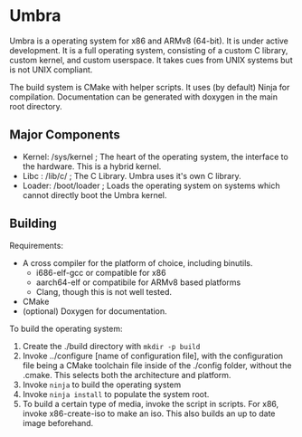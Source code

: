 # Umbra
Umbra is a operating system for x86 and ARMv8 (64-bit). It is under active development.
It is a full operating system, consisting of a custom C library, custom kernel, and custom userspace.
It takes cues from UNIX systems but is not UNIX compliant.

The build system is CMake with helper scripts. It uses (by default) Ninja for compilation. Documentation can be generated with doxygen in the main root directory.

## Major Components

* Kernel: /sys/kernel ; The heart of the operating system, the interface to the hardware. This is a hybrid kernel.
* Libc : /lib/c/ ; The C Library. Umbra uses it's own C library.
* Loader: /boot/loader ; Loads the operating system on systems which cannot directly boot the Umbra kernel.

## Building

Requirements:
* A cross compiler for the platform of choice, including binutils.
    * i686-elf-gcc or compatible for x86
    * aarch64-elf or compatibile for ARMv8 based platforms
    * Clang, though this is not well tested.
* CMake 
* (optional) Doxygen for documentation.

To build the operating system:

1. Create the ./build directory with `mkdir -p build`
2. Invoke ../configure [name of configuration file], with the configuration file being a CMake toolchain file inside of the ./config folder, without the .cmake. This selects both the architecture and platform.
3. Invoke `ninja` to build the operating system
4. Invoke `ninja install` to populate the system root.
5. To build a certain type of media, invoke the script in scripts. For x86, invoke x86-create-iso to make an iso. This also builds an up to date image beforehand.
